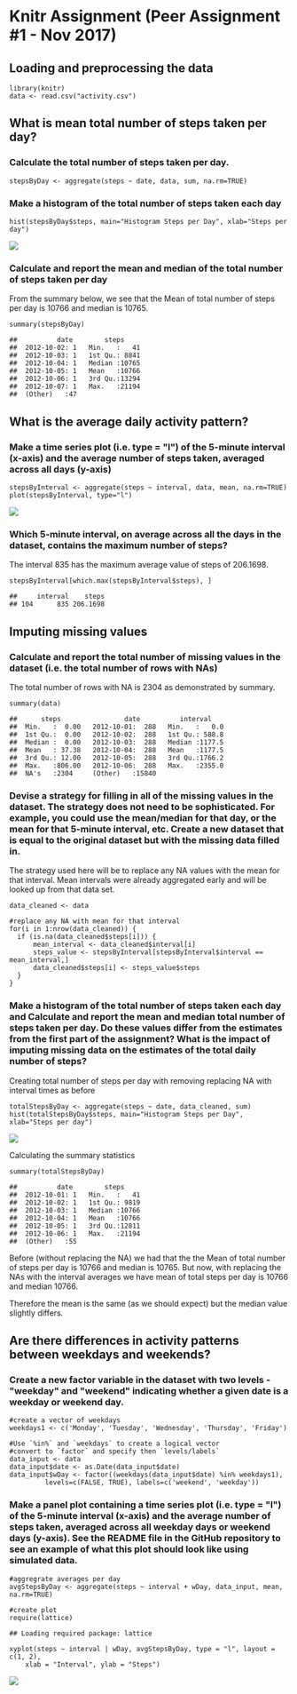 Knitr Assignment (Peer Assignment \#1 - Nov 2017)
=================================================

Loading and preprocessing the data
----------------------------------

    library(knitr)
    data <- read.csv("activity.csv")

What is mean total number of steps taken per day?
-------------------------------------------------

### Calculate the total number of steps taken per day.

    stepsByDay <- aggregate(steps ~ date, data, sum, na.rm=TRUE)

### Make a histogram of the total number of steps taken each day

    hist(stepsByDay$steps, main="Histogram Steps per Day", xlab="Steps per day")

![](PA1_template_files/figure-markdown_strict/unnamed-chunk-2-1.png)

### Calculate and report the mean and median of the total number of steps taken per day

From the summary below, we see that the Mean of total number of steps
per day is 10766 and median is 10765.

    summary(stepsByDay)

    ##          date        steps      
    ##  2012-10-02: 1   Min.   :   41  
    ##  2012-10-03: 1   1st Qu.: 8841  
    ##  2012-10-04: 1   Median :10765  
    ##  2012-10-05: 1   Mean   :10766  
    ##  2012-10-06: 1   3rd Qu.:13294  
    ##  2012-10-07: 1   Max.   :21194  
    ##  (Other)   :47

What is the average daily activity pattern?
-------------------------------------------

### Make a time series plot (i.e. type = "l") of the 5-minute interval (x-axis) and the average number of steps taken, averaged across all days (y-axis)

    stepsByInterval <- aggregate(steps ~ interval, data, mean, na.rm=TRUE)
    plot(stepsByInterval, type="l")

![](PA1_template_files/figure-markdown_strict/unnamed-chunk-4-1.png)

### Which 5-minute interval, on average across all the days in the dataset, contains the maximum number of steps?

The interval 835 has the maximum average value of steps of 206.1698.

    stepsByInterval[which.max(stepsByInterval$steps), ]

    ##     interval    steps
    ## 104      835 206.1698

Imputing missing values
-----------------------

### Calculate and report the total number of missing values in the dataset (i.e. the total number of rows with NAs)

The total number of rows with NA is 2304 as demonstrated by summary.

    summary(data)

    ##      steps                date          interval     
    ##  Min.   :  0.00   2012-10-01:  288   Min.   :   0.0  
    ##  1st Qu.:  0.00   2012-10-02:  288   1st Qu.: 588.8  
    ##  Median :  0.00   2012-10-03:  288   Median :1177.5  
    ##  Mean   : 37.38   2012-10-04:  288   Mean   :1177.5  
    ##  3rd Qu.: 12.00   2012-10-05:  288   3rd Qu.:1766.2  
    ##  Max.   :806.00   2012-10-06:  288   Max.   :2355.0  
    ##  NA's   :2304     (Other)   :15840

### Devise a strategy for filling in all of the missing values in the dataset. The strategy does not need to be sophisticated. For example, you could use the mean/median for that day, or the mean for that 5-minute interval, etc. Create a new dataset that is equal to the original dataset but with the missing data filled in.

The strategy used here will be to replace any NA values with the mean
for that interval. Mean intervals were already aggregated early and will
be looked up from that data set.

    data_cleaned <- data

    #replace any NA with mean for that interval
    for(i in 1:nrow(data_cleaned)) {
      if (is.na(data_cleaned$steps[i])) {
          mean_interval <- data_cleaned$interval[i]
          steps_value <- stepsByInterval[stepsByInterval$interval == mean_interval,]
          data_cleaned$steps[i] <- steps_value$steps
      }
    }

### Make a histogram of the total number of steps taken each day and Calculate and report the mean and median total number of steps taken per day. Do these values differ from the estimates from the first part of the assignment? What is the impact of imputing missing data on the estimates of the total daily number of steps?

Creating total number of steps per day with removing replacing NA with
interval times as before

    totalStepsByDay <- aggregate(steps ~ date, data_cleaned, sum)
    hist(totalStepsByDay$steps, main="Histogram Steps per Day", xlab="Steps per day")

![](PA1_template_files/figure-markdown_strict/unnamed-chunk-8-1.png)

Calculating the summary statistics

    summary(totalStepsByDay)

    ##          date        steps      
    ##  2012-10-01: 1   Min.   :   41  
    ##  2012-10-02: 1   1st Qu.: 9819  
    ##  2012-10-03: 1   Median :10766  
    ##  2012-10-04: 1   Mean   :10766  
    ##  2012-10-05: 1   3rd Qu.:12811  
    ##  2012-10-06: 1   Max.   :21194  
    ##  (Other)   :55

Before (without replacing the NA) we had that the the Mean of total
number of steps per day is 10766 and median is 10765. But now, with
replacing the NAs with the interval averages we have mean of total steps
per day is 10766 and median 10766.

Therefore the mean is the same (as we should expect) but the median
value slightly differs.

Are there differences in activity patterns between weekdays and weekends?
-------------------------------------------------------------------------

### Create a new factor variable in the dataset with two levels - "weekday" and "weekend" indicating whether a given date is a weekday or weekend day.

    #create a vector of weekdays
    weekdays1 <- c('Monday', 'Tuesday', 'Wednesday', 'Thursday', 'Friday')

    #Use `%in%` and `weekdays` to create a logical vector
    #convert to `factor` and specify then `levels/labels`
    data_input <- data
    data_input$date <- as.Date(data_input$date)
    data_input$wDay <- factor((weekdays(data_input$date) %in% weekdays1), 
             levels=c(FALSE, TRUE), labels=c('weekend', 'weekday'))

### Make a panel plot containing a time series plot (i.e. type = "l") of the 5-minute interval (x-axis) and the average number of steps taken, averaged across all weekday days or weekend days (y-axis). See the README file in the GitHub repository to see an example of what this plot should look like using simulated data.

    #aggregrate averages per day
    avgStepsByDay <- aggregate(steps ~ interval + wDay, data_input, mean, na.rm=TRUE)

    #create plot
    require(lattice)

    ## Loading required package: lattice

    xyplot(steps ~ interval | wDay, avgStepsByDay, type = "l", layout = c(1, 2), 
        xlab = "Interval", ylab = "Steps")

![](PA1_template_files/figure-markdown_strict/unnamed-chunk-11-1.png)
